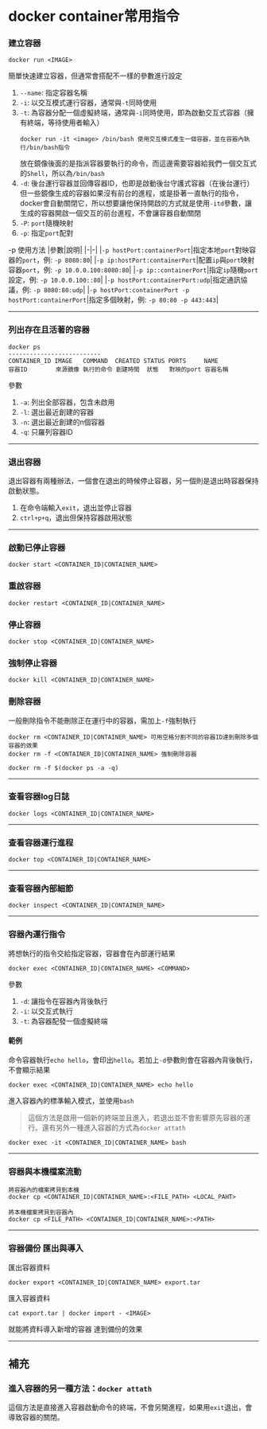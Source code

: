 # docker container常用指令

### 建立容器
```
docker run <IMAGE>
```
簡單快速建立容器，但通常會搭配不一樣的參數進行設定
1. `--name`: 指定容器名稱
2. `-i`: 以交互模式運行容器，通常與`-t`同時使用
3. `-t`: 為容器分配一個虛擬終端，通常與`-i`同時使用，即為啟動交互式容器（擁有終端，等待使用者輸入）
    ```
    docker run -it <image> /bin/bash 使用交互模式產生一個容器，並在容器內執行/bin/bash指令
    ```
    放在鏡像後面的是指派容器要執行的命令，而這邊需要容器給我們一個交互式的`Shell`，所以為`/bin/bash`
4. `-d`: 後台運行容器並回傳容器ID，也即是啟動後台守護式容器（在後台運行）  
    但一些鏡像生成的容器如果沒有前台的進程，或是掛著一直執行的指令，docker會自動關閉它，所以想要讓他保持開啟的方式就是使用`-itd`參數，讓生成的容器開啟一個交互的前台進程，不會讓容器自動關閉
5. `-P`: `port`隨機映射
6. `-p`: 指定`port`配對

-p 使用方法
|參數|說明|
|-|-|
|`-p hostPort:containerPort`|指定本地`port`對映容器的`port`，例: `-p 8080:80`|
|`-p ip:hostPort:containerPort`|配置`ip`與`port`映射容器`port`，例: `-p 10.0.0.100:8080:80`|
|`-p ip::containerPort`|指定`ip`隨機`port`設定，例: `-p 10.0.0.100::80`|
|`-p hostPort:containerPort:udp`|指定通訊協議，例: `-p 8080:80:udp`|
|`-p hostPort:containerPort -p hostPort:containerPort`|指定多個映射，例: `-p 80:80 -p 443:443`|

---
### 列出存在且活著的容器
```
docker ps
--------------------------
CONTAINER_ID IMAGE   COMMAND  CREATED STATUS PORTS     NAME
容器ID        來源鏡像 執行的命令 創建時間  狀態   對映的port 容器名稱
```
參數
1. `-a`: 列出全部容器，包含未啟用
2. `-l`: 選出最近創建的容器
3. `-n`: 選出最近創建的n個容器
4. `-q`: 只羅列容器ID
---
### 退出容器
退出容器有兩種辦法，一個會在退出的時候停止容器，另一個則是退出時容器保持啟動狀態。
1. 在命令端輸入`exit`，退出並停止容器
2. `ctrl+p+q`，退出但保持容器啟用狀態
---
### 啟動已停止容器
```
docker start <CONTAINER_ID|CONTAINER_NAME>
```
### 重啟容器
```
docker restart <CONTAINER_ID|CONTAINER_NAME>
```
### 停止容器
```
docker stop <CONTAINER_ID|CONTAINER_NAME>
```
### 強制停止容器
```
docker kill <CONTAINER_ID|CONTAINER_NAME>
```
### 刪除容器
一般刪除指令不能刪除正在運行中的容器，需加上`-f`強制執行
```
docker rm <CONTAINER_ID|CONTAINER_NAME> 可用空格分割不同的容器ID達到刪除多個容器的效果
docker rm -f <CONTAINER_ID|CONTAINER_NAME> 強制刪除容器

docker rm -f $(docker ps -a -q)
```
---
### 查看容器log日誌
```
docker logs <CONTAINER_ID|CONTAINER_NAME>
```
---
### 查看容器運行進程
```
docker top <CONTAINER_ID|CONTAINER_NAME>
```
---
### 查看容器內部細節
```
docker inspect <CONTAINER_ID|CONTAINER_NAME>
```
---
### 容器內運行指令
將想執行的指令交給指定容器，容器會在內部運行結果
```
docker exec <CONTAINER_ID|CONTAINER_NAME> <COMMAND>
```
參數
1. `-d`: 讓指令在容器內背後執行
2. `-i`: 以交互式執行
3. `-t`: 為容器配發一個虛擬終端

#### 範例
命令容器執行`echo hello`，會印出`hello`。若加上`-d`參數則會在容器內背後執行，不會顯示結果
```
docker exec <CONTAINER_ID|CONTAINER_NAME> echo hello
```
進入容器內的標準輸入模式，並使用`bash`
> 這個方法是啟用一個新的終端並且進入，若退出並不會影響原先容器的運行。還有另外一種進入容器的方式為`docker attath`
```
docker exec -it <CONTAINER_ID|CONTAINER_NAME> bash
```
---
### 容器與本機檔案流動
```
將容器內的檔案拷貝到本機
docker cp <CONTAINER_ID|CONTAINER_NAME>:<FILE_PATH> <LOCAL_PAHT>

將本機檔案拷貝到容器內
docker cp <FILE_PATH> <CONTAINER_ID|CONTAINER_NAME>:<PATH>
```
---
### 容器備份 匯出與導入
匯出容器資料
```
docker export <CONTAINER_ID|CONTAINER_NAME> export.tar
```
匯入容器資料
```
cat export.tar | docker import - <IMAGE>
```
就能將資料導入新增的容器 達到備份的效果

---
## 補充

### 進入容器的另一種方法：`docker attath`
這個方法是直接進入容器啟動命令的終端，不會另開進程，如果用`exit`退出，會導致容器的關閉。
